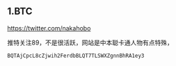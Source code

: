 ## 1.BTC

https://twitter.com/nakahobo

推特关注89，不是很活跃，网站是中本聪卡通人物有点特殊，

```shell
BQTAjCpcL8cZjwih2FerdbBLQT7TLSWXZgnnBhRA1ey3
```
